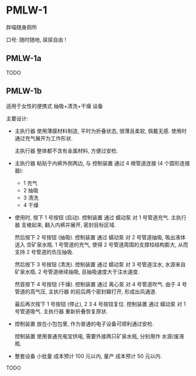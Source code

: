 # PMLW-1
胖喵随身厕所

口号: 随时随地, 尿尿自由 !


## PMLW-1a

TODO


## PMLW-1b
适用于女性的便携式 抽吸+清洗+干燥 设备

主要设计:

+ 主执行器 使用薄膜材料制造, 平时为折叠状态, 很薄且柔软, 佩戴无感.
  使用时通过充气展开为工作形状.

  主执行器 整体都不含有金属材料, 方便过安检.

+ 主执行器 粘贴于内裤外侧两边, 与 控制装置 通过 4 根管道连接 (4 个圆形连接器):

  - 1 充气
  - 2 抽吸
  - 3 清洗
  - 4 干燥

+ 使用时, 按下 1 号按钮 (启动).
  控制装置 通过 蠕动泵 对 1 号管道充气.
  主执行器 支棱起来, 翻入内裤并展开, 密封目标区域.

  然后按下 2 号按钮 (抽吸).
  控制装置 通过 蠕动泵 对 2 号管道抽吸, 吸出液体送入 空矿泉水瓶.
  1 号管道的充气, 使得 2 号管道周围的支撑柱结构膨大,
  从而支持 2 号管道的负压抽吸.

  然后按下 3 号按钮 (清洗).
  控制装置 通过 蠕动泵 对 3 号管道注水, 水源来自矿泉水瓶.
  2 号管道继续抽吸, 且抽吸速度大于注水速度.

  然首按下 4 号按钮 (干燥).
  控制装置 通过 离心泵 对 4 号管道吹气.
  由于 4 号管道的高气压, 主执行器 的前后两个密封瓣打开, 形成出风通道.

  最后再次按下 1 号按钮 (停止), 2 3 4 号按钮复位.
  控制装置 通过 蠕动泵 对 1 号管道吸气.
  主执行器 重新折叠恢复原状.

+ 控制装置 放在小包包里, 作为普通的电子设备可顺利通过安检.

  控制装置 使用普通充电宝供电, 需要外接两只矿泉水瓶,
  分别用作 水源/废液瓶.

+ 整套设备 小批量 成本预计 100 元以内,
  量产 成本预计 50 元以内.


TODO
